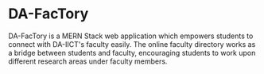 # DA-FacTory
DA-FacTory is a MERN Stack web application which empowers students to connect with DA-IICT's faculty easily. The online faculty directory works as a bridge between students and faculty, encouraging students to work upon different research areas under faculty members.
